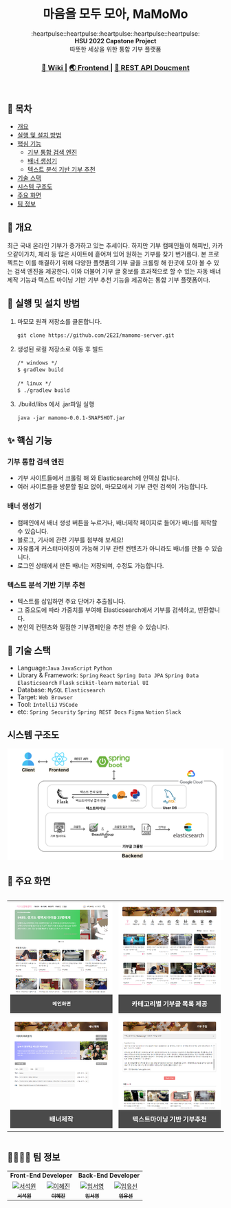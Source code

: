 <h1 align="center"><strong>마</strong>음을 <strong>모</strong>두 <strong>모</strong>아, MaMoMo</h1>

<div align="center">
  :heartpulse::heartpulse::heartpulse::heartpulse::heartpulse:
</div>

<div align="center">
  <strong>HSU 2022 Capstone Project</strong>
</div>

<div align="center">
  따뜻한 세상을 위한 통합 기부 플랫폼
</div>

<div align="center">
  <h3>
    <a href="https://flossy-thursday-5ea.notion.site/2022-2195650e0c2d4c589aa8a32016fae4ea">
      📖 Wiki
    </a>
    <span> | </span>
    <a href="https://github.com/2E2I/mamomo-client">
      🌏 Frontend
    </a>
    <span> | </span>
    <a href="https://2e2i.github.io/mamomo-server/">
      📜 REST API Doucment
    </a>
  </h3>
</div>
<br>

## 🔖 목차

- [개요](https://github.com/2E2I/mamomo-server#-개요)
- [실행 및 설치 방법](https://github.com/2E2I/mamomo-server#-실행-및-설치-방법)
- [핵심 기능](https://github.com/2E2I/mamomo-server#-핵심-기능)
  * [기부 통합 검색 엔진](https://github.com/2E2I/mamomo-server#기부-통합-검색-엔진)
  * [배너 생성기](https://github.com/2E2I/mamomo-server#배너-생성기)
  * [텍스트 분석 기반 기부 추천](https://github.com/2E2I/mamomo-server#텍스트-분석-기반-기부-추천)
- [기술 스택](https://github.com/2E2I/mamomo-server#-기술-스택)
- [시스템 구조도](https://github.com/2E2I/mamomo-server#시스템-구조도)
- [주요 화면](https://github.com/2E2I/mamomo-server#-주요-화면)
- [팀 정보](https://github.com/2E2I/mamomo-server#-팀-정보)


## 📍 개요
최근 국내 온라인 기부가 증가하고 있는 추세이다. 하지만 기부 캠페인들이 해피빈, 카카오같이가치, 체리 등 많은 사이트에 흩어져 있어 원하는 기부를 찾기 번거롭다.
본 프로젝트는 이를 해결하기 위해 다양한 플랫폼의 기부 글을 크롤링 해 한곳에 모아 볼 수 있는 검색 엔진을 제공한다. 이와 더불어 기부 글 홍보를 효과적으로 할 수 있는 자동 배너 제작 기능과 텍스트 마이닝 기반 기부 추천 기능을 제공하는 통합 기부 플랫폼이다.

## 🏃 실행 및 설치 방법
1. 마모모 원격 저장소를 클론합니다.
   ```shell
   git clone https://github.com/2E2I/mamomo-server.git
   ```
2. 생성된 로컬 저장소로 이동 후 빌드
    ```shell
    /* windows */
    $ gradlew build

    /* linux */
    $ ./gradlew build
    ```
3. ./build/libs 에서 .jar파일 실행
   ```shell
   java -jar mamomo-0.0.1-SNAPSHOT.jar
   ```

## ✨ 핵심 기능

### 기부 통합 검색 엔진

- 기부 사이트들에서 크롤링 해 와 Elasticsearch에 인덱싱 합니다.
- 여러 사이트들을 방문할 필요 없이, 마모모에서 기부 관련 검색이 가능합니다.


### 배너 생성기
  
- 캠페인에서 배너 생성 버튼을 누르거나, 배너제작 페이지로 들어가 배너를 제작할 수 있습니다.
- 블로그, 기사에 관련 기부를 첨부해 보세요!
- 자유롭게 커스터마이징이 가능해 기부 관련 컨텐츠가 아니라도 배너를 만들 수 있습니다.
- 로그인 상태에서 만든 배너는 저장되며, 수정도 가능합니다.


### 텍스트 분석 기반 기부 추천
  - 텍스트를 삽입하면 주요 단어가 추출됩니다.
  - 그 중요도에 따라 가중치를 부여해 Elasticsearch에서 기부를 검색하고, 반환합니다.
  - 본인의 컨텐츠와 밀접한 기부캠페인을 추천 받을 수 있습니다.

## 📌 기술 스택
- Language:`Java` `JavaScript` `Python`
- Library & Framework: `Spring` `React` `Spring Data JPA` `Spring Data Elasticsearch` `Flask` `scikit-learn` `material UI`
- Database: `MySQL` `Elasticsearch`
- Target: `Web Browser`
- Tool: `IntelliJ` `VSCode`
- etc: `Spring Security` `Spring REST Docs` `Figma` `Notion` `Slack`

## 시스템 구조도

![시스템 구조도 최종](img/시스템구조도.png)


## 📸 주요 화면

<div style="overflow:hidden">
<table style="border:0">
  <tr>
    <td align="center">
    <img src="img/메인화면.png" width="100%;" alt="메인화면"/><br />
    </td>
     <td align="center">
        <img src="img/기부모아.png" width="100%;" alt="기부모아"/><br />
     </td>
  </tr>
  <tr>
     <td align="center">
        <img src="img/배너제작.png" width="100%;" alt="배너제작"/><br />
     </td>
     <td align="center">
        <img src="img/기부추천.png" width="100%;" alt="기부추천"/><br />
     </td>
  </tr>

</table>
</div>


## 👩‍👩‍👧‍👦 팀 정보

<div sytle="overflow:hidden;">
<table>
   <tr>
      <td colspan="2" align="center"><strong>Front-End Developer</strong></td>
      <td colspan="2" align="center"><strong>Back-End Developer</strong></td>
   </tr>
  <tr>
    <td align="center">
    <a href="https://github.com/ssw6750"><img src="https://avatars.githubusercontent.com/u/73629761?v=4" width="150px;" alt="서석원"/><br /><sub><b>서석원</b></sub></a><br />
    </td>
     <td align="center">
        <a href="https://github.com/bobaej1n"><img src="https://avatars.githubusercontent.com/u/97930219?v=4" width="150px" alt="이혜진"/><br /><sub><b>이혜진</b></sub></a>
     </td>
     <td align="center">
        <a href="https://github.com/im-shung"><img src="https://avatars.githubusercontent.com/u/67851738?v=4" width="150px" alt="임서영"/><br /><sub><b>임서영</b></sub></a>
     </td>
     <td align="center">
        <a href="https://github.com/devyuseon"><img src="https://avatars.githubusercontent.com/u/67352902?v=4" width="150px" alt="임유선"/><br /><sub><b>임유선</b></sub></a>
     </td>
  <tr>

</table>
</div>
